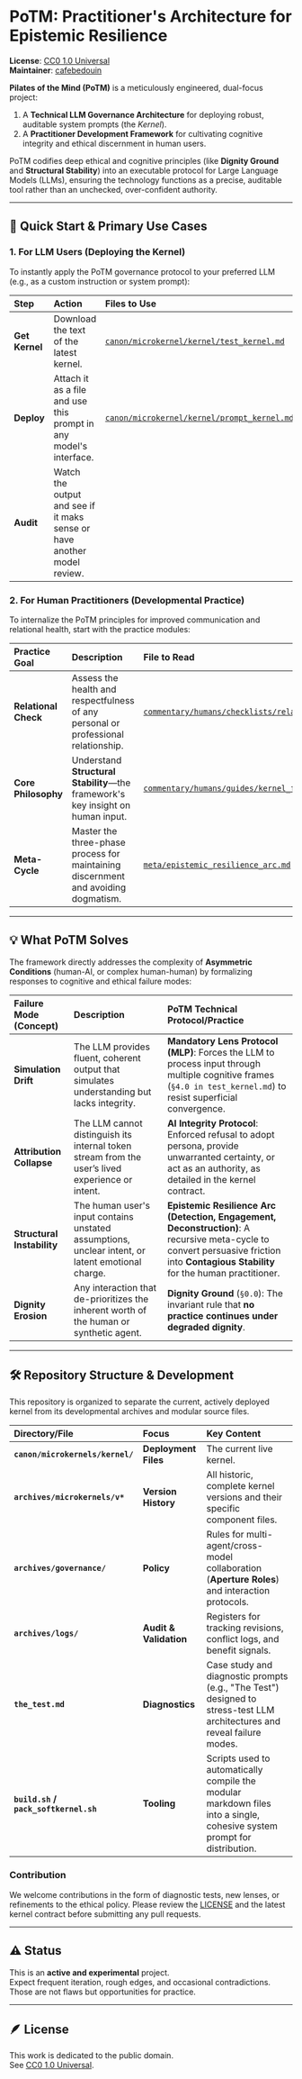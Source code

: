 # PoTM: Practitioner's Architecture for Epistemic Resilience

**License**: [CC0 1.0 Universal](https://creativecommons.org/publicdomain/zero/1.0/)  
**Maintainer**: [cafebedouin](https://github.com/cafebedouin)  

**Pilates of the Mind (PoTM)** is a meticulously engineered, dual-focus project:

1.  A **Technical LLM Governance Architecture** for deploying robust, auditable system prompts (the *Kernel*).
2.  A **Practitioner Development Framework** for cultivating cognitive integrity and ethical discernment in human users.

PoTM codifies deep ethical and cognitive principles (like **Dignity Ground** and **Structural Stability**) into an executable protocol for Large Language Models (LLMs), ensuring the technology functions as a precise, auditable tool rather than an unchecked, over-confident authority.

-----

## 🚀 Quick Start & Primary Use Cases

### 1\. For LLM Users (Deploying the Kernel)

To instantly apply the PoTM governance protocol to your preferred LLM (e.g., as a custom instruction or system prompt):

| Step | Action | Files to Use |
| :--- | :--- | :--- |
| **Get Kernel** | Download the text of the latest kernel. | [`canon/microkernel/kernel/test_kernel.md`](./canon/microkernel/kernel/test_kernel.md) |
| **Deploy** | Attach it as a file and use this prompt in any model's interface. | [`canon/microkernel/kernel/prompt_kernel.md`](./canon/microkernel/kernel/prompt_kernel.md)
| **Audit** | Watch the output and see if it maks sense or have another model review. | 

### 2. For Human Practitioners (Developmental Practice)

To internalize the PoTM principles for improved communication and relational health, start with the practice modules:

| Practice Goal | Description | File to Read |
| :--- | :--- | :--- |
| **Relational Check** | Assess the health and respectfulness of any personal or professional relationship. | [`commentary/humans/checklists/relationship_checklist.md`](./commentary/human/checklists/relationship_checklist.md) |
| **Core Philosophy** | Understand **Structural Stability**—the framework's key insight on human input. | [`commentary/humans/guides/kernel_for_humans.md`](./commentary/human/guides/kernel_for_humans.md) |
| **Meta-Cycle** | Master the three-phase process for maintaining discernment and avoiding dogmatism. | [`meta/epistemic_resilience_arc.md`](./meta/epistemic_resilience_arc.md) |

-----

## 💡 What PoTM Solves

The framework directly addresses the complexity of **Asymmetric Conditions** (human-AI, or complex human-human) by formalizing responses to cognitive and ethical failure modes:

| Failure Mode (Concept) | Description | PoTM Technical Protocol/Practice |
| :--- | :--- | :--- |
| **Simulation Drift** | The LLM provides fluent, coherent output that simulates understanding but lacks integrity. | **Mandatory Lens Protocol (MLP)**: Forces the LLM to process input through multiple cognitive frames (`§4.0 in test_kernel.md`) to resist superficial convergence. |
| **Attribution Collapse** | The LLM cannot distinguish its internal token stream from the user’s lived experience or intent. | **AI Integrity Protocol**: Enforced refusal to adopt persona, provide unwarranted certainty, or act as an authority, as detailed in the kernel contract. |
| **Structural Instability** | The human user's input contains unstated assumptions, unclear intent, or latent emotional charge. | **Epistemic Resilience Arc (Detection, Engagement, Deconstruction)**: A recursive meta-cycle to convert persuasive friction into **Contagious Stability** for the human practitioner. |
| **Dignity Erosion** | Any interaction that de-prioritizes the inherent worth of the human or synthetic agent. | **Dignity Ground** (`§0.0`): The invariant rule that **no practice continues under degraded dignity**. |

-----

## 🛠 Repository Structure & Development

This repository is organized to separate the current, actively deployed kernel from its developmental archives and modular source files.

| Directory/File | Focus | Key Content |
| :--- | :--- | :--- |
| **`canon/microkernels/kernel/`** | **Deployment Files** | The current live kernel. |
| **`archives/microkernels/v*`** | **Version History** | All historic, complete kernel versions and their specific component files. |
| **`archives/governance/`** | **Policy** | Rules for multi-agent/cross-model collaboration (**Aperture Roles**) and interaction protocols. |
| **`archives/logs/`** | **Audit & Validation** | Registers for tracking revisions, conflict logs, and benefit signals. |
| **`the_test.md`** | **Diagnostics** | Case study and diagnostic prompts (e.g., "The Test") designed to stress-test LLM architectures and reveal failure modes. |
| **`build.sh` / `pack_softkernel.sh`** | **Tooling** | Scripts used to automatically compile the modular markdown files into a single, cohesive system prompt for distribution. |

### Contribution

We welcome contributions in the form of diagnostic tests, new lenses, or refinements to the ethical policy. Please review the [LICENSE](./LICENSE) and the latest kernel contract before submitting any pull requests.

---

## ⚠️ Status

This is an **active and experimental** project.  
Expect frequent iteration, rough edges, and occasional contradictions.  
Those are not flaws but opportunities for practice.  

---

## 🪶 License

This work is dedicated to the public domain.  
See [CC0 1.0 Universal](https://creativecommons.org/publicdomain/zero/1.0/).
